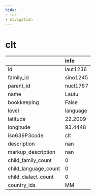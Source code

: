 ```yaml
---
hide:
- toc
- navigation
---
```

# clt
|                      | info     |
|:---------------------|:---------|
| id                   | laut1236 |
| family_id            | sino1245 |
| parent_id            | nucl1757 |
| name                 | Lautu    |
| bookkeeping          | False    |
| level                | language |
| latitude             | 22.2009  |
| longitude            | 93.4448  |
| iso639P3code         | clt      |
| description          | nan      |
| markup_description   | nan      |
| child_family_count   | 0        |
| child_language_count | 0        |
| child_dialect_count  | 0        |
| country_ids          | MM       |